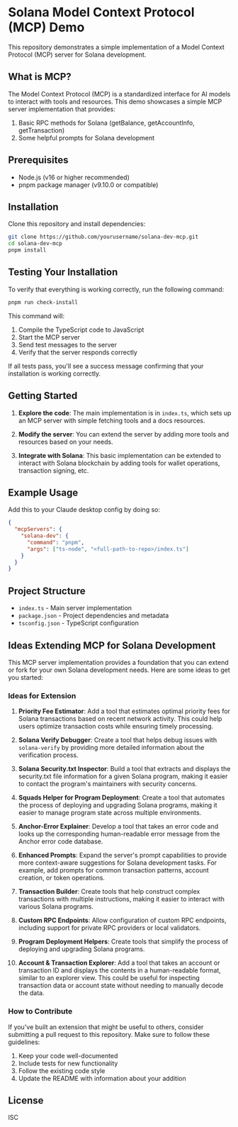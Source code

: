 # Solana Model Context Protocol (MCP) Demo

This repository demonstrates a simple implementation of a Model Context Protocol (MCP) server for Solana development.

## What is MCP?

The Model Context Protocol (MCP) is a standardized interface for AI models to interact with tools and resources. This demo showcases a simple MCP server implementation that provides:

1. Basic RPC methods for Solana (getBalance, getAccountInfo, getTransaction)
2. Some helpful prompts for Solana development

## Prerequisites

- Node.js (v16 or higher recommended)
- pnpm package manager (v9.10.0 or compatible)

## Installation

Clone this repository and install dependencies:

```bash
git clone https://github.com/yourusername/solana-dev-mcp.git
cd solana-dev-mcp
pnpm install
```

## Testing Your Installation

To verify that everything is working correctly, run the following command:

```bash
pnpm run check-install
```

This command will:

1. Compile the TypeScript code to JavaScript
2. Start the MCP server
3. Send test messages to the server
4. Verify that the server responds correctly

If all tests pass, you'll see a success message confirming that your installation is working correctly.

## Getting Started

1. **Explore the code**: The main implementation is in `index.ts`, which sets up an MCP server with simple fetching tools and a docs resources.

2. **Modify the server**: You can extend the server by adding more tools and resources based on your needs.

3. **Integrate with Solana**: This basic implementation can be extended to interact with Solana blockchain by adding tools for wallet operations, transaction signing, etc.

## Example Usage

Add this to your Claude desktop config by doing so:

```json
{
  "mcpServers": {
    "solana-dev": {
      "command": "pnpm",
      "args": ["ts-node", "<full-path-to-repo>/index.ts"]
    }
  }
}
```

## Project Structure

- `index.ts` - Main server implementation
- `package.json` - Project dependencies and metadata
- `tsconfig.json` - TypeScript configuration

## Ideas Extending MCP for Solana Development

This MCP server implementation provides a foundation that you can extend or fork for your own Solana development needs. Here are some ideas to get you started:

### Ideas for Extension

1. **Priority Fee Estimator**: Add a tool that estimates optimal priority fees for Solana transactions based on recent network activity. This could help users optimize transaction costs while ensuring timely processing.

2. **Solana Verify Debugger**: Create a tool that helps debug issues with `solana-verify` by providing more detailed information about the verification process.

3. **Solana Security.txt Inspector**: Build a tool that extracts and displays the security.txt file information for a given Solana program, making it easier to contact the program's maintainers with security concerns.

4. **Squads Helper for Program Deployment**: Create a tool that automates the process of deploying and upgrading Solana programs, making it easier to manage program state across multiple environments.

5. **Anchor-Error Explainer**: Develop a tool that takes an error code and looks up the corresponding human-readable error message from the Anchor error code database.

6. **Enhanced Prompts**: Expand the server's prompt capabilities to provide more context-aware suggestions for Solana development tasks. For example, add prompts for common transaction patterns, account creation, or token operations.

7. **Transaction Builder**: Create tools that help construct complex transactions with multiple instructions, making it easier to interact with various Solana programs.

8. **Custom RPC Endpoints**: Allow configuration of custom RPC endpoints, including support for private RPC providers or local validators.

9. **Program Deployment Helpers**: Create tools that simplify the process of deploying and upgrading Solana programs.

10. **Account & Transaction Explorer**: Add a tool that takes an account or transaction ID and displays the contents in a human-readable format, similar to an explorer view. This could be useful for inspecting transaction data or account state without needing to manually decode the data.

### How to Contribute

If you've built an extension that might be useful to others, consider submitting a pull request to this repository. Make sure to follow these guidelines:

1. Keep your code well-documented
2. Include tests for new functionality
3. Follow the existing code style
4. Update the README with information about your addition

## License

ISC
